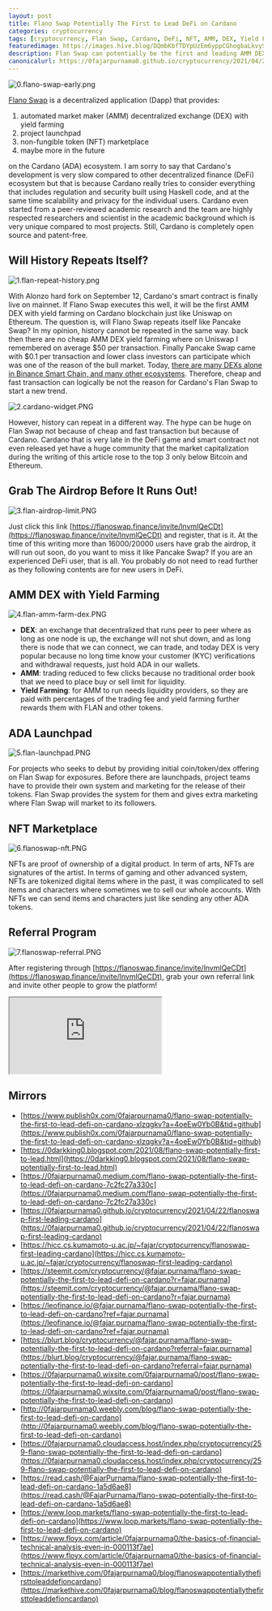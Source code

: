 ```yaml
---
layout: post
title: Flano Swap Potentially The First to Lead DeFi on Cardano
categories: cryptocurrency
tags: [cryptocurrency, Flan Swap, Cardano, DeFi, NFT, AMM, DEX, Yield Farming, Launchpad, ADA]
featuredimage: https://images.hive.blog/DQmbKbfTDYpUzEm6yppCGhogbaLkvyS2RewuNJdH9XJgKX4/0.flano-swap-early.png
description: Flan Swap can potentially be the first and leading AMM DEX with Yield Farming, ADA Launchpad, and NFT Market Place on Cardano blockchain.
canonicalurl: https://0fajarpurnama0.github.io/cryptocurrency/2021/04/22/flanoswap-first-leading-cardano
---
```

![0.flano-swap-early.png](https://images.hive.blog/DQmbKbfTDYpUzEm6yppCGhogbaLkvyS2RewuNJdH9XJgKX4/0.flano-swap-early.png)

[Flano Swap](https://flanoswap.finance/invite/lnvmlQeCDt) is a decentralized application (Dapp) that provides:

1.  automated market maker (AMM) decentralized exchange (DEX) with yield farming
2.  project launchpad
3.  non-fungible token (NFT) marketplace
4.  maybe more in the future

on the Cardano (ADA) ecosystem. I am sorry to say that Cardano's development is very slow compared to other decentralized finance (DeFi) ecosystem but that is because Cardano really tries to consider everything that includes regulation and security built using Haskell code, and at the same time scalability and privacy for the individual users. Cardano even started from a peer-reviewed academic research and the team are highly respected researchers and scientist in the academic background which is very unique compared to most projects. Still, Cardano is completely open source and patent-free.



## Will History Repeats Itself?

![1.flan-repeat-history.png](https://images.hive.blog/DQmRNmm4NA68uiXChivSXmdk8RkFwy75qvqc5EWatTEVMPA/1.flan-repeat-history.png)

With Alonzo hard fork on September 12, Cardano's smart contract is finally live on mainnet. If Flano Swap executes this well, it will be the first AMM DEX with yield farming on Cardano blockchain just like Uniswap on Ethereum. The question is, will Flano Swap repeats itself like Pancake Swap? In my opinion, history cannot be repeated in the same way. back then there are no cheap AMM DEX yield farming where on Uniswap I remembered on average $50 per transaction. Finally Pancake Swap came with $0.1 per transaction and lower class investors can participate which was one of the reason of the bull market. Today, [there are many DEXs alone in Binance Smart Chain, and many other ecosystems](https://0fajarpurnama0.github.io/cryptocurrency/2021/04/20/list-yield-farming-craziness-dex-bsc-early-2021). Therefore, cheap and fast transaction can logically be not the reason for Cardano's Flan Swap to start a new trend.

![2.cardano-widget.PNG](https://images.hive.blog/DQmUnh6w7wZJ7Yry9aQjjugscw9rW7C1csQ3Kt9wV8G5pBH/2.cardano-widget.PNG)

However, history can repeat in a different way. The hype can be huge on Flan Swap not because of cheap and fast transaction but because of Cardano. Cardano that is very late in the DeFi game and smart contract not even released yet have a huge community that the market capitalization during the writing of this article rose to the top 3 only below Bitcoin and Ethereum.



## Grab The Airdrop Before It Runs Out!

![3.flan-airdrop-limit.PNG](https://images.hive.blog/DQmV7XdKrbMGeGAMFezZS1pmbYUNCjGzZRPKuv4G5srjW8q/3.flan-airdrop-limit.PNG)

Just click this link [https://flanoswap.finance/invite/lnvmlQeCDt](https://flanoswap.finance/invite/lnvmlQeCDt) and register, that is it. At the time of this writing more than 16000/20000 users have grab the airdrop, it will run out soon, do you want to miss it like Pancake Swap? If you are an experienced DeFi user, that is all. You probably do not need to read further as they following contents are for new users in DeFi.



## AMM DEX with Yield Farming

![4.flan-amm-farm-dex.PNG](https://images.hive.blog/DQmPRVYSTFBWgC9fvSg7wdReqTBEB3S3hnKipWVrBLiqF54/4.flan-amm-farm-dex.PNG)

*   **DEX**: an exchange that decentralized that runs peer to peer where as long as one node is up, the exchange will not shut down, and as long there is node that we can connect, we can trade, and today DEX is very popular because no long time know your customer (KYC) verifications and withdrawal requests, just hold ADA in our wallets.
*   **AMM**: trading reduced to few clicks because no traditional order book that we need to place buy or sell limit for liquidity.
*   **Yield Farming**: for AMM to run needs liquidity providers, so they are paid with percentages of the trading fee and yield farming further rewards them with FLAN and other tokens.





## ADA Launchpad

![5.flan-launchpad.PNG](https://images.hive.blog/DQmQ2EWWmKKdbhYx9jig3gAzA54wkmM3Cnz866QcPieCQfH/5.flan-launchpad.PNG)

For projects who seeks to debut by providing initial coin/token/dex offering on Flan Swap for exposures. Before there are launchpads, project teams have to provide their own system and marketing for the release of their tokens. Flan Swap provides the system for them and gives extra marketing where Flan Swap will market to its followers.



## NFT Marketplace

![6.flanoswap-nft.PNG](https://images.hive.blog/DQmUp48Ct3zfNiUVr9LQDXJbJ83m9Fk1ap7jAuucXfrD8kt/6.flanoswap-nft.PNG)

NFTs are proof of ownership of a digital product. In term of arts, NFTs are signatures of the artist. In terms of gaming and other advanced system, NFTs are tokenized digital items where in the past, it was complicated to sell items and characters where sometimes we to sell our whole accounts. With NFTs we can send items and characters just like sending any other ADA tokens.



## Referral Program

![7.flanoswap-referral.PNG](https://images.hive.blog/DQmeD4fqtoLbBmaLsWvLn42g9kU1J5tSUw9AhLqPqP57wsw/7.flanoswap-referral.PNG)

After registering through [https://flanoswap.finance/invite/lnvmlQeCDt](https://flanoswap.finance/invite/lnvmlQeCDt), grab your own referral link and invite other people to grow the platform!

<div class="video-container"><iframe id="lbry-iframe" src="https://odysee.com/$/embed/flano-swap-potentially-the-first-to-lead/25d59ac255638730b905888421afa3f17ea8a166?r=3d7ZW5UpcdkTg5z2pHsSN8E5WRA5k5AX" allowfullscreen></iframe></div>

## Mirrors

*   [https://www.publish0x.com/0fajarpurnama0/flano-swap-potentially-the-first-to-lead-defi-on-cardano-xlzqgkv?a=4oeEw0Yb0B&tid=github](https://www.publish0x.com/0fajarpurnama0/flano-swap-potentially-the-first-to-lead-defi-on-cardano-xlzqgkv?a=4oeEw0Yb0B&tid=github)
*   [https://0darkking0.blogspot.com/2021/08/flano-swap-potentially-first-to-lead.html](https://0darkking0.blogspot.com/2021/08/flano-swap-potentially-first-to-lead.html)
*   [https://0fajarpurnama0.medium.com/flano-swap-potentially-the-first-to-lead-defi-on-cardano-7c2fc27a330c](https://0fajarpurnama0.medium.com/flano-swap-potentially-the-first-to-lead-defi-on-cardano-7c2fc27a330c)
*   [https://0fajarpurnama0.github.io/cryptocurrency/2021/04/22/flanoswap-first-leading-cardano](https://0fajarpurnama0.github.io/cryptocurrency/2021/04/22/flanoswap-first-leading-cardano)
*   [https://hicc.cs.kumamoto-u.ac.jp/~fajar/cryptocurrency/flanoswap-first-leading-cardano](https://hicc.cs.kumamoto-u.ac.jp/~fajar/cryptocurrency/flanoswap-first-leading-cardano)
*   [https://steemit.com/cryptocurrency/@fajar.purnama/flano-swap-potentially-the-first-to-lead-defi-on-cardano?r=fajar.purnama](https://steemit.com/cryptocurrency/@fajar.purnama/flano-swap-potentially-the-first-to-lead-defi-on-cardano?r=fajar.purnama)
*   [https://leofinance.io/@fajar.purnama/flano-swap-potentially-the-first-to-lead-defi-on-cardano?ref=fajar.purnama](https://leofinance.io/@fajar.purnama/flano-swap-potentially-the-first-to-lead-defi-on-cardano?ref=fajar.purnama)
*   [https://blurt.blog/cryptocurrency/@fajar.purnama/flano-swap-potentially-the-first-to-lead-defi-on-cardano?referral=fajar.purnama](https://blurt.blog/cryptocurrency/@fajar.purnama/flano-swap-potentially-the-first-to-lead-defi-on-cardano?referral=fajar.purnama)
*   [https://0fajarpurnama0.wixsite.com/0fajarpurnama0/post/flano-swap-potentially-the-first-to-lead-defi-on-cardano](https://0fajarpurnama0.wixsite.com/0fajarpurnama0/post/flano-swap-potentially-the-first-to-lead-defi-on-cardano)
*   [http://0fajarpurnama0.weebly.com/blog/flano-swap-potentially-the-first-to-lead-defi-on-cardano](http://0fajarpurnama0.weebly.com/blog/flano-swap-potentially-the-first-to-lead-defi-on-cardano)
*   [https://0fajarpurnama0.cloudaccess.host/index.php/cryptocurrency/259-flano-swap-potentially-the-first-to-lead-defi-on-cardano](https://0fajarpurnama0.cloudaccess.host/index.php/cryptocurrency/259-flano-swap-potentially-the-first-to-lead-defi-on-cardano)
*   [https://read.cash/@FajarPurnama/flano-swap-potentially-the-first-to-lead-defi-on-cardano-1a5d6ae8](https://read.cash/@FajarPurnama/flano-swap-potentially-the-first-to-lead-defi-on-cardano-1a5d6ae8)
*   [https://www.loop.markets/flano-swap-potentially-the-first-to-lead-defi-on-cardano](https://www.loop.markets/flano-swap-potentially-the-first-to-lead-defi-on-cardano)
*   [https://www.floyx.com/article/0fajarpurnama0/the-basics-of-financial-technical-analysis-even-in-000113f7ae](https://www.floyx.com/article/0fajarpurnama0/the-basics-of-financial-technical-analysis-even-in-000113f7ae)
*   [https://markethive.com/0fajarpurnama0/blog/flanoswappotentiallythefirsttoleaddefioncardano](https://markethive.com/0fajarpurnama0/blog/flanoswappotentiallythefirsttoleaddefioncardano)